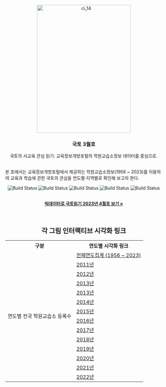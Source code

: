 <!-- KRIHS Magazine Information -->
<br />
<div align="center">
  <a href="https://github.com/ycanns/Graphs">
    <img src="KRIHS_icon/KRIHS_Magazine_202301.png" alt="ci_14" width="300" height="410">
  </a>
  
<h3 align="center">국토 3월호</h3>

  <p align="center">
    국토의 사교육 관심 읽기: 교육정보개방포털의 학원교습소정보 데이터를 중심으로.
    <br /><br /></p><p align="left">
    본 호에서는 교육정보개방포털에서 제공하는 학원교습소정보(1956 ~ 2023)를 이용하여 교육과 학습에 관한 국토의 관심을 연도별·지역별로 확인해 보고자 한다.<br /></p><p align="center">
    
    
![Build Status](https://img.shields.io/badge/python-python?color=9cf&logo=python)
![Build Status](https://img.shields.io/badge/R-R?color=lightblue&logo=R)
![Build Status](https://img.shields.io/badge/Mapbox-Mapbox?color=black&logo=Mapbox)
![Build Status](https://img.shields.io/badge/leaflet-leaflet?color=green&logo=leaflet)
![Build Status](https://img.shields.io/badge/Jupyter-Jupyter?color=white&logo=Jupyter)

 <br> <a href="https://library.krihs.re.kr/dl_image2/IMG/07/000000034906/SERVICE/000000034906_01.PDF"><strong>빅데이터로 국토읽기 2023년 4월호 보기 »</strong></a>
    <br />

<br> 
  <h2>각 그림 인터랙티브 시각화 링크</h2>

<table style="width:%">
  <tr>
    <th>구분</th>
    <th>연도별 시각화 링크</th>
  </tr>

  <tr>
    <td rowspan="14">연도별 전국 학원교습소 등록수</td>
      <td><a href="https://ycanns.github.io/Graphs/ACADMA_DATA.html"> 전체연도집계 (1956 ~ 2023) </a></td>
      <tr><td><a href="https://ycanns.github.io/Graphs/ACADMA_DATA_11.html"> 2011년 </a></td></tr>
      <tr><td><a href="https://ycanns.github.io/Graphs/ACADMA_DATA_12.html"> 2012년 </a></td></tr>
      <tr><td><a href="https://ycanns.github.io/Graphs/ACADMA_DATA_13.html"> 2013년 </a></td></tr>
      <tr><td><a href="https://ycanns.github.io/Graphs/ACADMA_DATA_13.html"> 2013년 </a></td></tr>
      <tr><td><a href="https://ycanns.github.io/Graphs/ACADMA_DATA_14.html"> 2014년 </a></td></tr>
      <tr><td><a href="https://ycanns.github.io/Graphs/ACADMA_DATA_15.html"> 2015년 </a></td></tr>
      <tr><td><a href="https://ycanns.github.io/Graphs/ACADMA_DATA_16.html"> 2016년 </a></td></tr>
      <tr><td><a href="https://ycanns.github.io/Graphs/ACADMA_DATA_17.html"> 2017년 </a></td></tr>
      <tr><td><a href="https://ycanns.github.io/Graphs/ACADMA_DATA_18.html"> 2018년 </a></td></tr>
      <tr><td><a href="https://ycanns.github.io/Graphs/ACADMA_DATA_19.html"> 2019년 </a></td></tr>
      <tr><td><a href="https://ycanns.github.io/Graphs/ACADMA_DATA_20.html"> 2020년 </a></td></tr>
      <tr><td><a href="https://ycanns.github.io/Graphs/ACADMA_DATA_21.html"> 2021년 </a></td></tr>
      <tr><td><a href="https://ycanns.github.io/Graphs/ACADMA_DATA_22.html"> 2022년 </a></td></tr>
  </tr>
</table>

  </p>
</div>
